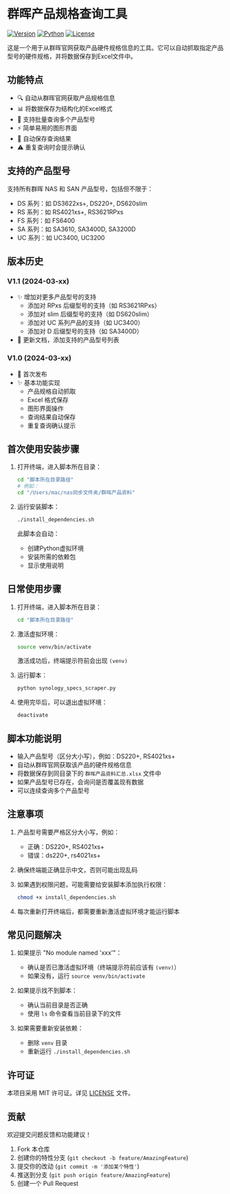 # 群晖产品规格查询工具

[![Version](https://img.shields.io/badge/Version-V1.1-blue.svg)](https://github.com/yourusername/synology-specs-scraper/releases/tag/V1.1)
[![Python](https://img.shields.io/badge/Python-3.8+-green.svg)](https://www.python.org/downloads/)
[![License](https://img.shields.io/badge/License-MIT-yellow.svg)](LICENSE)

这是一个用于从群晖官网获取产品硬件规格信息的工具。它可以自动抓取指定产品型号的硬件规格，并将数据保存到Excel文件中。

## 功能特点

- 🔍 自动从群晖官网获取产品规格信息
- 📊 将数据保存为结构化的Excel格式
- 🔄 支持批量查询多个产品型号
- ⚡ 简单易用的图形界面
- 💾 自动保存查询结果
- ⚠️ 重复查询时会提示确认

## 支持的产品型号

支持所有群晖 NAS 和 SAN 产品型号，包括但不限于：
- DS 系列：如 DS3622xs+, DS220+, DS620slim
- RS 系列：如 RS4021xs+, RS3621RPxs
- FS 系列：如 FS6400
- SA 系列：如 SA3610, SA3400D, SA3200D
- UC 系列：如 UC3400, UC3200

## 版本历史

### V1.1 (2024-03-xx)
- ✨ 增加对更多产品型号的支持
  - 添加对 RPxs 后缀型号的支持（如 RS3621RPxs）
  - 添加对 slim 后缀型号的支持（如 DS620slim）
  - 添加对 UC 系列产品的支持（如 UC3400）
  - 添加对 D 后缀型号的支持（如 SA3400D）
- 📝 更新文档，添加支持的产品型号列表

### V1.0 (2024-03-xx)
- 🎉 首次发布
- ✨ 基本功能实现
  - 产品规格自动抓取
  - Excel 格式保存
  - 图形界面操作
  - 查询结果自动保存
  - 重复查询确认提示

## 首次使用安装步骤

1. 打开终端，进入脚本所在目录：
   ```bash
   cd "脚本所在目录路径"
   # 例如：
   cd "/Users/mac/nas同步文件夹/群晖产品资料"
   ```

2. 运行安装脚本：
   ```bash
   ./install_dependencies.sh
   ```
   此脚本会自动：
   - 创建Python虚拟环境
   - 安装所需的依赖包
   - 显示使用说明

## 日常使用步骤

1. 打开终端，进入脚本所在目录：
   ```bash
   cd "脚本所在目录路径"
   ```

2. 激活虚拟环境：
   ```bash
   source venv/bin/activate
   ```
   激活成功后，终端提示符前会出现 `(venv)`

3. 运行脚本：
   ```bash
   python synology_specs_scraper.py
   ```

4. 使用完毕后，可以退出虚拟环境：
   ```bash
   deactivate
   ```

## 脚本功能说明

- 输入产品型号（区分大小写），例如：DS220+, RS4021xs+
- 自动从群晖官网获取该产品的硬件规格信息
- 将数据保存到同目录下的 `群晖产品资料汇总.xlsx` 文件中
- 如果产品型号已存在，会询问是否覆盖现有数据
- 可以连续查询多个产品型号

## 注意事项

1. 产品型号需要严格区分大小写，例如：
   - 正确：DS220+, RS4021xs+
   - 错误：ds220+, rs4021xs+

2. 确保终端能正确显示中文，否则可能出现乱码

3. 如果遇到权限问题，可能需要给安装脚本添加执行权限：
   ```bash
   chmod +x install_dependencies.sh
   ```

4. 每次重新打开终端后，都需要重新激活虚拟环境才能运行脚本

## 常见问题解决

1. 如果提示 "No module named 'xxx'"：
   - 确认是否已激活虚拟环境（终端提示符前应该有 `(venv)`）
   - 如果没有，运行 `source venv/bin/activate`

2. 如果提示找不到脚本：
   - 确认当前目录是否正确
   - 使用 `ls` 命令查看当前目录下的文件

3. 如果需要重新安装依赖：
   - 删除 `venv` 目录
   - 重新运行 `./install_dependencies.sh`

## 许可证

本项目采用 MIT 许可证。详见 [LICENSE](LICENSE) 文件。

## 贡献

欢迎提交问题反馈和功能建议！

1. Fork 本仓库
2. 创建你的特性分支 (`git checkout -b feature/AmazingFeature`)
3. 提交你的改动 (`git commit -m '添加某个特性'`)
4. 推送到分支 (`git push origin feature/AmazingFeature`)
5. 创建一个 Pull Request 